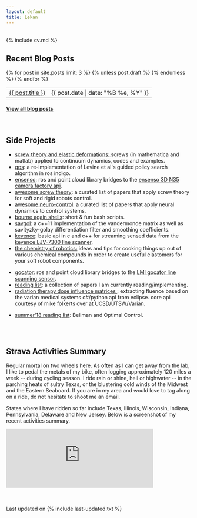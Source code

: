 ```yaml
---
layout: default
title: Lekan
---
```


<div class="col-md-2 vcenter idxHdr">
  <a href="/downloads/me-style.jpg">
   </a>
  <!-- -->
</div>

<br>
{% include cv.md %}
<br>


<h2><i class="fa fa-chevron-right"></i><i class="fa fa-chevron-right"></i>Recent Blog Posts</h2>

<table class="table table-hover">
  {% for post in site.posts limit: 3 %}
    {% unless post.draft %}
    <tr>
      <td><a href="{{ post.url }}">{{ post.title }}</a></td>
      <td class="col-md-3" style="text-align: right;">{{ post.date | date: "%B %e, %Y" }}</td>
    </tr>
    {% endunless %}
  {% endfor %}
</table>
<h4><a href="/blog">View all blog posts </a></h4>
<br>

<!-- Side projects  -->
 <h2><i class="fa fa-chevron-right"></i><i class="fa fa-chevron-right"></i> Side Projects</h2>
<!--  <p>At leisure, I like to read: research papers, history books, and engineering texts inter alia. Highlighted below are some of my reading lists in the past, or codes you might find useful.</p> -->

+ <a href="https://github.com/lakehanne/screws" target="blank"> screw theory and elastic deformations: </a> screws (in mathematica and matlab) applied to continuum dynamics, codes and  examples.
+ <a href="https://github.com/lakehanne/gps" target="blank">gps</a>: a re-implementation of Levine et al's guided policy search algorithm in ros indigo.
+ <a href="https://github.com/lakehanne/ensenso" target="blank">ensenso</a>: ros and point cloud library bridges to the <a href="https://www.ensenso.com/" target="blank">ensenso 3D N35 camera factory api</a>.
+ <a href="https://github.com/lakehanne/awesome-screw-theory" target="blank"> awesome screw theory</a>: a curated list of papers that apply screw theory for soft and rigid robots control.
+ <a href="https://github.com/lakehanne/awesome-neurocontrol" target="blank">awesome neuro-control</a>: a curated list of papers that apply neural dynamics to control systems.
+ <a href="https://github.com/lakehanne/shells.git" target="blank"> bourne again shells</a>: short & fun bash scripts.
+ <a href="https://github.com/lakehanne/Savitzky-Golay" target="blank">savgol</a>: a c++11 implementation of the vandermonde matrix as well as savityzky-golay differentiation filter and smoothing coefficients.
+ <a href="https://github.com/lakehanne/keyence" target="blank">keyence</a>: basic api in c and c++ for streaming sensed data from the <a href="https://www.keyence.com/landing/measure/lp_blp_ljv_1079.jsp?aw=google-kaenLJ213101bb-br&k_clickid=0b5a6233-6a63-4e33-9721-b8207086947a&gclid=CjwKCAjwo9rtBRAdEiwA_WXcFvZDgBqvXU8-yPeZJrXOrhdXY-t-cM62PvMffbMwAmovJDj-uPjSIhoCyAEQAvD_BwE" target="blank">keyence LJV-7300 line scanner</a>.
+ <a href="/chemrob" target="blank"> the chemistry of robotics:</a> ideas and tips for cooking things up out of various chemical compounds in order to create useful elastomers for your soft robot components.
<!-- + <a href="/downloads/fb" target="blank"> data structure commons</a>: a collection of solutions to interesting software engineering questions. <a href="https://github.com/lakehanne/SWEngr">source code.</a>  -->
+ <a href="https://github.com/lakehanne/gocator" target="blank">gocator</a>: ros and point cloud library bridges to the <a href="https://lmi3d.com/products/gocator-3D-smart-sensors" target="blank"> LMI gocator line scanning sensor</a>.
+ <a href="{{ site.url }}/readlist"> reading list</a>:  a collection of papers I am currently reading/implementing.
+    <a href="/downloads/save_dijs" target="blank">radiation therapy dose influence matrices </a>: extracting fluence based on the varian medical systems c#/python api from eclipse. core api courtesy of mike folkerts over at UCSD/UTSW/Varian. 
<!-- + <a href="{{ site.url }}/scholternships"> advice for fellowships, internships, conference grants applications</a> -->
+ <a href="{{ site.url }}/readlist18" target="blank"> summer'18 reading list</a>:  Bellman and Optimal Control.

<br><br>

<!-- Strava summary -->
<h2><i class="fa fa-chevron-right"></i><i class="fa fa-chevron-right"></i>Strava Activities Summary</h2>
<!-- <p><b>News:</b><i> Come next Summer, I will be participating in the <a href="https://www.greenway.org/new-york-to-philadelphia-greenway-ride?fbclid=IwAR3lxRjYiwy0hL1mVJJ8QZ7GnN5zKJge4O1pcNq9GwkpthQe8tXO2y3bPxY">NYC-to-Philly Greenway Ride</a> together with cyclists from all over the United States and France in a 130-mile ride over two days, starting from Manhattan, through Princeton, and ending in Philadelphia. As part of my contribution to green travel, I ask that if you are able, to please consider donating in my name on the following <a href="https://www.greenway.org/new-york-to-philadelphia-greenway-ride?fbclid=IwAR3lxRjYiwy0hL1mVJJ8QZ7GnN5zKJge4O1pcNq9GwkpthQe8tXO2y3bPxY">webpage.</a></i> 
</p> -->

<p>Regular mortal on two wheels here. As often as I can get away from the lab, I like to pedal the metals of my bike, often logging approximately 120 miles a week -- during cycling season. I ride rain or shine, hell or highwater -- in the parching heats of sultry Texas, or the blustering cold winds of the  Midwest and the Eastern Seaboard. If you are in my area and would love to tag along on a ride, do not hesitate to shoot me an email. <!--Upcoming Gran-Fondos that I have on my calendar include a return trip to Atlantic City from Philadelphia with friends from Penn Medicine and Penn Engineering; in the summer, together with other athletes from Chicago, California and France, we are riding the East Coast Greenway Alliance's inaugural NYC-to-Philly 130 mile route. 
-->

States where I have ridden so far include Texas, Illinois, Wisconsin, Indiana, Pennsylvania, Delaware and New Jersey. Below is a screenshot of my recent activities summary. </p>
  <iframe height='160' width='400' frameborder='0' allowtransparency='true' scrolling='no' src='https://www.strava.com/athletes/29996478/activity-summary/a1ced5c81ee2203640950cbaf24d5fb53d84bafb'></iframe>

<br><br>
Last updated on {% include last-updated.txt %}
